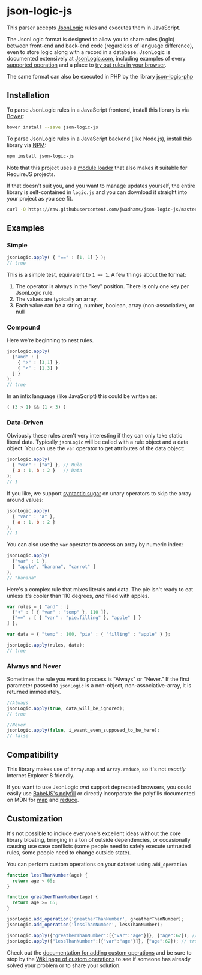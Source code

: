 # json-logic-js

This parser accepts [JsonLogic](http://jsonlogic.com) rules and executes them in JavaScript.

The JsonLogic format is designed to allow you to share rules (logic) between front-end and back-end code (regardless of language difference), even to store logic along with a record in a database.  JsonLogic is documented extensively at [JsonLogic.com](http://jsonlogic.com), including examples of every [supported operation](http://jsonlogic.com/operations.html) and a place to [try out rules in your browser](http://jsonlogic.com/play.html).

The same format can also be executed in PHP by the library [json-logic-php](https://github.com/jwadhams/json-logic-php/)

## Installation

To parse JsonLogic rules in a JavaScript frontend, install this library is via [Bower](http://bower.io/):

```bash
bower install --save json-logic-js
```

To parse JsonLogic rules in a JavaScript backend (like Node.js), install this library via [NPM](https://www.npmjs.com/):

```bash
npm install json-logic-js
```

Note that this project uses a [module loader](http://ricostacruz.com/cheatsheets/umdjs.html) that also makes it suitable for RequireJS projects.

If that doesn't suit you, and you want to manage updates yourself, the entire library is self-contained in `logic.js` and you can download it straight into your project as you see fit.

```bash
curl -O https://raw.githubusercontent.com/jwadhams/json-logic-js/master/logic.js
```

## Examples

### Simple
```js
jsonLogic.apply( { "==" : [1, 1] } );
// true
```

This is a simple test, equivalent to `1 == 1`.  A few things about the format:

  1. The operator is always in the "key" position. There is only one key per JsonLogic rule.
  1. The values are typically an array.
  1. Each value can be a string, number, boolean, array (non-associative), or null

### Compound
Here we're beginning to nest rules.

```js
jsonLogic.apply(
  {"and" : [
    { ">" : [3,1] },
    { "<" : [1,3] }
  ] }
);
// true
```

In an infix language (like JavaScript) this could be written as:

```js
( (3 > 1) && (1 < 3) )
```

### Data-Driven

Obviously these rules aren't very interesting if they can only take static literal data. Typically `jsonLogic` will be called with a rule object and a data object. You can use the `var` operator to get attributes of the data object:

```js
jsonLogic.apply(
  { "var" : ["a"] }, // Rule
  { a : 1, b : 2 }   // Data
);
// 1
```

If you like, we support [syntactic sugar](https://en.wikipedia.org/wiki/Syntactic_sugar) on unary operators to skip the array around values:

```js
jsonLogic.apply(
  { "var" : "a" },
  { a : 1, b : 2 }
);
// 1
```

You can also use the `var` operator to access an array by numeric index:

```js
jsonLogic.apply(
  {"var" : 1 },
  [ "apple", "banana", "carrot" ]
);
// "banana"
```

Here's a complex rule that mixes literals and data. The pie isn't ready to eat unless it's cooler than 110 degrees, *and* filled with apples.

```js
var rules = { "and" : [
  {"<" : [ { "var" : "temp" }, 110 ]},
  {"==" : [ { "var" : "pie.filling" }, "apple" ] }
] };

var data = { "temp" : 100, "pie" : { "filling" : "apple" } };

jsonLogic.apply(rules, data);
// true
```

### Always and Never
Sometimes the rule you want to process is "Always" or "Never."  If the first parameter passed to `jsonLogic` is a non-object, non-associative-array, it is returned immediately.

```js
//Always
jsonLogic.apply(true, data_will_be_ignored);
// true

//Never
jsonLogic.apply(false, i_wasnt_even_supposed_to_be_here);
// false
```



## Compatibility

This library makes use of `Array.map` and `Array.reduce`, so it's not *exactly* Internet Explorer 8 friendly.

If you want to use JsonLogic *and* support deprecated browsers, you could easily use [BabelJS's polyfill](https://babeljs.io/docs/usage/polyfill/) or directly incorporate the polyfills documented on MDN for [map](https://developer.mozilla.org/en-US/docs/Web/JavaScript/Reference/Global_Objects/Array/map) and [reduce](https://developer.mozilla.org/en-US/docs/Web/JavaScript/Reference/Global_Objects/Array/reduce).

## Customization

It's not possible to include everyone's excellent ideas without the core library bloating, bringing in a ton of outside dependencies, or occasionally causing use case conflicts (some people need to safely execute untrusted rules, some people need to change outside state).

You can perform custom operations on your dataset using `add_operation`

```js
function lessThanNumber(age) {
  return age < 65;
}

function greatherThanNumber(age) {
  return age >= 65;
}

jsonLogic.add_operation('greatherThanNumber', greatherThanNumber);
jsonLogic.add_operation('lessThanNumber', lessThanNumber);

jsonLogic.apply({"greatherThanNumber":[{"var":"age"}]}, {"age":62}); // false
jsonLogic.apply({"lessThanNumber":[{"var":"age"}]}, {"age":62}); // true
```

Check out the [documentation for adding custom operations](http://jsonlogic.com/add_operation.html) and be sure to stop by the [Wiki page of custom operations](https://github.com/jwadhams/json-logic-js/wiki/Custom-Operations) to see if someone has already solved your problem or to share your solution.

